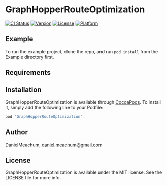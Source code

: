 # GraphHopperRouteOptimization

[![CI Status](https://img.shields.io/travis/DanielMeachum/GraphHopperRouteOptimization.svg?style=flat)](https://travis-ci.org/DanielMeachum/GraphHopperRouteOptimization)
[![Version](https://img.shields.io/cocoapods/v/GraphHopperRouteOptimization.svg?style=flat)](https://cocoapods.org/pods/GraphHopperRouteOptimization)
[![License](https://img.shields.io/cocoapods/l/GraphHopperRouteOptimization.svg?style=flat)](https://cocoapods.org/pods/GraphHopperRouteOptimization)
[![Platform](https://img.shields.io/cocoapods/p/GraphHopperRouteOptimization.svg?style=flat)](https://cocoapods.org/pods/GraphHopperRouteOptimization)

## Example

To run the example project, clone the repo, and run `pod install` from the Example directory first.

## Requirements

## Installation

GraphHopperRouteOptimization is available through [CocoaPods](https://cocoapods.org). To install
it, simply add the following line to your Podfile:

```ruby
pod 'GraphHopperRouteOptimization'
```

## Author

DanielMeachum, daniel.meachum@gmail.com

## License

GraphHopperRouteOptimization is available under the MIT license. See the LICENSE file for more info.
